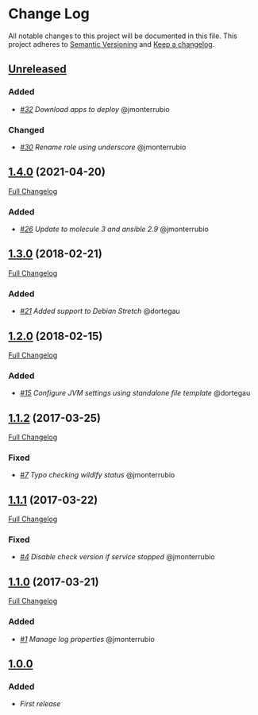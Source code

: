 # Change Log
All notable changes to this project will be documented in this file.
This project adheres to [Semantic Versioning](http://semver.org/) and [Keep a changelog](https://github.com/olivierlacan/keep-a-changelog).

## [Unreleased](https://github.com/idealista/wildfly_role/tree/develop)
### Added
- *[#32](https://github.com/idealista/wildfly_role/issues/32) Download apps to deploy* @jmonterrubio

### Changed
- *[#30](https://github.com/idealista/wildfly_role/issues/30) Rename role using underscore* @jmonterrubio

## [1.4.0](https://github.com/idealista/wildfly_role/tree/1.3.0) (2021-04-20)
[Full Changelog](https://github.com/idealista/wildfly_role/compare/1.3.0...1.4.0)
### Added
- *[#26](https://github.com/idealista/wildfly_role/issues/26) Update to molecule 3 and ansible 2.9* @jmonterrubio

## [1.3.0](https://github.com/idealista/wildfly_role/tree/1.3.0) (2018-02-21)
[Full Changelog](https://github.com/idealista/wildfly_role/compare/1.2.0...1.3.0)

### Added
- *[#21](https://github.com/idealista/wildfly_role/issues/21) Added support to Debian Stretch* @dortegau

## [1.2.0](https://github.com/idealista/wildfly_role/tree/1.2.0) (2018-02-15)
[Full Changelog](https://github.com/idealista/wildfly_role/compare/1.1.2...1.2.0)

### Added
- *[#15](https://github.com/idealista/wildfly_role/issues/15) Configure JVM settings using standalone file template* @dortegau

## [1.1.2](https://github.com/idealista/wildfly_role/tree/1.1.2) (2017-03-25)
[Full Changelog](https://github.com/idealista/wildfly_role/compare/1.1.1...1.1.2)

### Fixed
- *[#7](https://github.com/idealista/wildfly_role/issues/7) Typo checking wildlfy status* @jmonterrubio

## [1.1.1](https://github.com/idealista/wildfly_role/tree/1.1.1) (2017-03-22)
[Full Changelog](https://github.com/idealista/wildfly_role/compare/1.1.0...1.1.1)

### Fixed
- *[#4](https://github.com/idealista/wildfly_role/issues/4) Disable check version if service stopped* @jmonterrubio

## [1.1.0](https://github.com/idealista/wildfly_role/tree/1.1.0) (2017-03-21)
[Full Changelog](https://github.com/idealista/wildfly_role/compare/1.0.0...1.1.0)

### Added
- *[#1](https://github.com/idealista/wildfly_role/issues/1) Manage log properties* @jmonterrubio

## [1.0.0](https://github.com/idealista/wildfly_role/tree/1.0.0)
### Added
- *First release*
